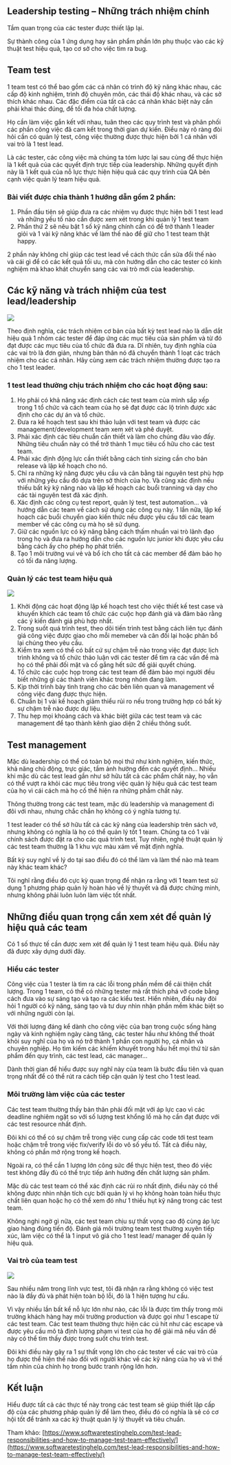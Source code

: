 ## Leadership testing – Những trách nhiệm chính

Tầm quan trọng của các tester được thiết lập lại.

Sự thành công của 1 ứng dụng hay sản phẩm phần lớn phụ thuộc vào các kỹ thuật test hiệu quả, tạo cơ sở cho việc tìm ra bug.

## Team test

1 team test có thể bao gồm các cá nhân có trình độ kỹ năng khác nhau, các cấp độ kinh nghiệm, trình độ chuyên môn, các thái độ khác nhau, và các sở thích khác nhau. Các đặc điểm của tất cả các cá nhân khác biệt này cần phải khai thác đúng, để tối đa hóa chất lượng.

Họ cần làm việc gắn kết với nhau, tuân theo các quy trình test và phân phối các phần công việc đã cam kết trong thời gian dự kiến. Điều này rõ ràng đòi hỏi cần có quản lý test, công việc thường được thực hiện bởi 1 cá nhân với vai trò là 1 test lead.

Là các tester, các công việc mà chúng ta tóm lược lại sau cùng để thực hiện là 1 kết quả của các quyết định trực tiếp của leadership. Những quyết định này là 1 kết quả của nỗ lực thực hiện hiệu quả các quy trình của QA bên cạnh việc quản lý team hiệu quả.

### Bài viết được chia thành 1 hướng dẫn gồm 2 phần:

1. Phần đầu tiên sẽ giúp đưa ra các nhiệm vụ được thực hiện bởi 1 test lead và những yếu tố nào cần được xem xét trong khi quản lý 1 test team
2. Phần thứ 2 sẽ nêu bật 1 số kỹ năng chính cần có để trở thành 1 leader giỏi và 1 vài kỹ năng khác về làm thế nào để giữ cho 1 test team thật happy.

2 phần này không chỉ giúp các test lead về cách thức cần sửa đổi thế nào và cái gì để có các kết quả tối ưu, mà còn hướng dẫn cho các tester có kinh nghiệm mà khao khát chuyển sang các vai trò mới của leadership.

## Các kỹ năng và trách nhiệm của test lead/leadership

![](https://images.viblo.asia/21a971bc-15db-42be-9fd5-b1f02f4a5d68.jpg)

Theo định nghĩa, các trách nhiệm cơ bản của bất kỳ test lead nào là dẫn dắt hiệu quả 1 nhóm các tester để đáp ứng các mục tiêu của sản phẩm và từ đó đạt được các mục tiêu của tổ chức đã đưa ra. Dĩ nhiên, tuy định nghĩa của các vai trò là đơn giản, nhưng bản thân nó đã chuyển thành 1 loạt các trách nhiệm cho các cá nhân. Hãy cùng xem các trách nhiệm thường được tạo ra cho 1 test leader.

### 1 test lead thường chịu trách nhiệm cho các hoạt động sau:

1. Họ phải có khả năng xác định cách các test team của mình sắp xếp trong 1 tổ chức và cách team của họ sẽ đạt được các lộ trình được xác định cho các dự án và tổ chức.
2. Đưa ra kế hoạch test sau khi thảo luận với test team và được các management/development team xem xét và phê duyệt.
3. Phải xác định các tiêu chuẩn cần thiết và làm cho chúng đâu vào đấy. Những tiêu chuẩn này có thể trở thành 1 mục tiêu cố hữu cho các test team.
4. Phải xác định động lực cần thiết bằng cách tính sizing cần cho bản release và lập kế hoạch cho nó.
5. Chỉ ra những kỹ năng được yêu cầu và cân bằng tài nguyên test phù hợp với những yêu cầu đó dựa trên sở thích của họ. Và cũng xác định nếu thiếu bất kỳ kỹ năng nào và lập kế hoạch các buổi tranning và dạy cho các tài nguyên test đã xác định.
6. Xác định các công cụ test report, quản lý test, test automation… và hướng dẫn các team về cách sử dụng các công cụ này. 1 lần nữa, lập kế hoạch các buổi chuyển giao kiến thức nếu được yêu cầu tới các team member về các công cụ mà họ sẽ sử dụng.
7. Giữ các nguồn lực có kỹ năng bằng cách thấm nhuần vai trò lãnh đạo trong họ và đưa ra hướng dẫn cho các nguồn lực junior khi được yêu cầu bằng cách ấy cho phép họ phát triển.
8. Tạo 1 môi trường vui vẻ và bổ ích cho tất cả các member để đảm bảo họ có tối đa năng lượng.

### Quản lý các test team hiệu quả

![](https://images.viblo.asia/1a0fcc6c-01c1-4ff0-bec8-f2a9cfa0d272.jpeg)

1. Khởi động các hoạt động lập kế hoạch test cho việc thiết kế test case và khuyến khích các team tổ chức các cuộc họp đánh giá và đảm bảo rằng các ý kiến đánh giá phù hợp nhất.
2. Trong suốt quá trình test, theo dõi tiến trình test bằng cách liên tục đánh giá công việc được giao cho mỗi memeber và cân đối lại hoặc phân bổ lại chúng theo yêu cầu.
3. Kiểm tra xem có thể có bất cứ sự chậm trễ nào trong việc đạt được lịch trình không và tổ chức thảo luận với các tester để tìm ra các vấn đề mà họ có thể phải đối mặt và cố gắng hết sức để giải quyết chúng.
4. Tổ chức các cuộc họp trong các test team để đảm bảo mọi người đều biết những gì các thành viên khác trong nhóm đang làm.
5. Kịp thời trình bày tình trạng cho các bên liên quan và management về công việc đang được thực hiện.
6. Chuẩn bị 1 vài kế hoạch giảm thiểu rủi ro nếu trong trường hợp có bất kỳ sự chậm trễ nào được dự liệu.
7. Thu hẹp mọi khoảng cách và khác biệt giữa các test team và các management để tạo thành kênh giao diện 2 chiều thông suốt.

## Test management

Mặc dù leadership có thể có toàn bộ mọi thứ như kinh nghiệm, kiến thức, khả năng chủ động, trực giác, tầm ảnh hưởng đến các quyết định… Nhiều khi mặc dù các test lead gần như sở hữu tất cả các phẩm chất này, họ vẫn có thể vượt ra khỏi các mục tiêu trong việc quản lý hiệu quả các test team của họ vì cái cách mà họ cố thể hiện ra những phẩm chất này.

Thông thường trong các test team, mặc dù leadership và management đi đôi với nhau, nhưng chắc chắn họ không có ý nghĩa tương tự.

1 test leader có thể sở hữu tất cả các kỹ năng của leadership trên sách vở, nhưng không có nghĩa là họ có thể quản lý tốt 1 team. Chúng ta có 1 vài chính sách được đặt ra cho các quá trình test. Tuy nhiên, nghệ thuật quản lý các test team thường là 1 khu vực màu xám về mặt định nghĩa.

Bất kỳ suy nghĩ về lý do tại sao điều đó có thể làm và làm thế nào mà team này khác team khác?

Tôi nghĩ rằng điều đó cực kỳ quan trọng để nhận ra rằng với 1 team test sử dụng 1 phương pháp quản lý hoàn hảo về lý thuyết và đã được chứng minh, nhưng không phải luôn luôn làm việc tốt nhất.

## Những điều quan trọng cần xem xét để quản lý hiệu quả các team

Có 1 số thực tế cần được xem xét để quản lý 1 test team hiệu quả. Điều này đã được xây dựng dưới đây.

### Hiểu các tester

Công việc của 1 tester là tìm ra các lỗi trong phần mềm để cải thiện chất lượng. Trong 1 team, có thể có những tester mà rất thích phá vỡ code bằng cách đưa vào sự sáng tạo và tạo ra các kiểu test. Hiển nhiên, điều này đòi hỏi 1 người có kỹ năng, sáng tạo và tư duy nhìn nhận phần mềm khác biệt so với những người còn lại.

Với thời lượng đáng kể dành cho công việc của bạn trong cuộc sống hàng ngày và kinh nghiệm ngày càng tăng, các tester hầu như không thể  thoát khỏi suy nghĩ của họ và nó trở thành 1 phần con người họ, cá nhân và chuyên nghiệp. Họ tìm kiếm các khiếm khuyết trong hầu hết mọi thứ từ sản phẩm đến quy trình, các test lead, các manager…

Dành thời gian để hiểu được suy nghĩ này của team là bước đầu tiên và quan trọng nhất để có thể rút ra cách tiếp cận quản lý test cho 1 test lead.

### Môi trường làm việc của các tester

Các test team thường thấy bản thân phải đối mặt với áp lực cao vì các deadline nghiêm ngặt so với số lượng test khổng lồ mà họ cần đạt được với các test resource nhất định.

Đôi khi có thể có sự chậm trễ trong việc cung cấp các code tới test team hoặc chậm trễ trong việc fix/verify lỗi do vô số yếu tố. Tất cả điều này, không có phần mở rộng trong kế hoạch.

Ngoài ra, có thể cần 1 lượng lớn công sức để thực hiện test, theo đó việc test không đầy đủ có thể trực tiếp ảnh hưởng đến chất lượng sản phẩm.

Mặc dù các test team có thể xác định các rủi ro nhất định, điều này có thể không được nhìn nhận tích cực bởi quản lý vì họ không hoàn toàn hiểu thực chất liên quan hoặc họ có thể xem đó như 1 thiếu hụt kỹ năng trong các test team.

Không nghi ngờ gì nữa, các test team chịu sự thất vọng cao độ cùng áp lực giao hàng đúng tiến độ. Đánh giá môi trường team test thường xuyên tiếp xúc, làm việc có thể là 1 input vô giá cho 1 test lead/ manager để quản lý hiệu quả.

### Vai trò của team test

![](https://images.viblo.asia/86c73a06-d35e-422e-9afb-b6615acee7bd.png)

Sau nhiều năm trong lĩnh vực test, tôi đã nhận ra rằng không có việc test nào là đầy đủ và phát hiện toàn bộ lỗi, đó là 1 hiện tượng hư cấu.

Vì vậy nhiều lần bất kể nỗ lực lớn như nào, các lỗi là được tìm thấy trong môi trường khách hàng hay môi trường production và được gọi như 1 escape từ các test team. Các test team thường thực hiện các cú hit như các escape và được yêu cầu mô tả định lượng phạm vi test của họ để giải mã nếu vấn đề này có thể tìm thấy được trong suốt chu trình test.

Đôi khi điều này gây ra 1 sự thất vọng lớn cho các tester về các vai trò của họ được thể hiện thế nào đối với người khác về các kỹ năng của họ và vì thế tầm nhìn của chính họ trong bước tranh rộng lớn hơn.

## Kết luận

Hiểu được tất cả các thực tế này trong các test team sẽ giúp thiết lập cấp độ của các phương pháp quản lý để làm theo, điều đó có nghĩa là sẽ có cơ hội tốt để tránh xa các kỹ thuật quản lý lý thuyết và tiêu chuẩn.

Tham khảo: [https://www.softwaretestinghelp.com/test-lead-responsibilities-and-how-to-manage-test-team-effectively/](https://www.softwaretestinghelp.com/test-lead-responsibilities-and-how-to-manage-test-team-effectively/)
